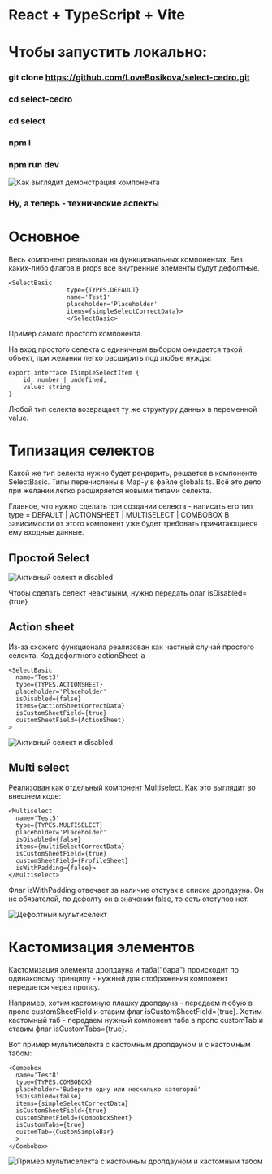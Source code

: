 # React + TypeScript + Vite
 

# Чтобы запустить локально: 

### git clone https://github.com/LoveBosikova/select-cedro.git

### cd select-cedro

### cd select

### npm i

### npm run dev 

<image src="./src/assets/pageView.png" alt="Как выглядит демонстрация компонента">

### Ну, а теперь - технические аспекты

# Основное 

Весь компонент реальзован на функциональных компонентах. 
Без каких-либо флагов в props все внутренние элементы будут дефолтные. 

```
<SelectBasic 
                type={TYPES.DEFAULT}
                name='Test1' 
                placeholder='Placeholder' 
                items={simpleSelectCorrectData}>
                </SelectBasic>
```
Пример самого простого компонента.

На вход простого селекта с единичным выбором ожидается такой объект, при желании легко расширить под любые нужды:

```
export interface ISimpleSelectItem {
    id: number | undefined,
    value: string
}
```

Любой тип селекта возвращает ту же структуру данных в переменной value.

# Типизация селектов

Какой же тип селекта нужно будет рендерить, решается в компоненте SelectBasic. Типы перечислены в Map-у в файле globals.ts. 
Всё это дело при желании легко расширяется новыми типами селекта.

Главное, что нужно сделать при создании селекта - написать его тип type = DEFAULT | ACTIONSHEET | MULTISELECT | COMBOBOX
В зависимости от этого компонент уже будет требовать причитающиеся ему входные данные.

## Простой Select 

<image src="./src/assets/select.png" alt="Активный селект и disabled">

Чтобы сделать селект неактиынм, нужно передать флаг isDisabled={true} 

## Action sheet 

Из-за схожего функционала реализован как частный случай простого селекта. 
Код дефолтного actionSheet-а

```
<SelectBasic 
  name='Test3' 
  type={TYPES.ACTIONSHEET}
  placeholder='Placeholder' 
  isDisabled={false} 
  items={actionSheetCorrectData}
  isCustomSheetField={true}
  customSheetField={ActionSheet}
>
```
<image src="./src/assets/actionsheet.png" alt="Активный селект и disabled">

## Multi select

Реализован как отдельный компонент Multiselect.
Как это выглядит во внешнем коде:

```
<Multiselect 
  name='Test5' 
  type={TYPES.MULTISELECT}
  placeholder='Placeholder' 
  isDisabled={false} 
  items={multiSelectCorrectData}
  isCustomSheetField={true}
  customSheetField={ProfileSheet}
  isWithPadding={false}>
</Multiselect>
```

Флаг isWithPadding отвечает за наличие отстуах в списке дропдауна. Он не обязателей, по дефолту он в значении false,
то есть отступов нет.

<image src="./src/assets/multiselect.png" alt="Дефолтный мультиселект">

# Кастомизация элементов 

Кастомизация элемента дропдауна и таба("бара") происходит по одинаковому принципу -
нужный для отображения компонент передается через пропсу.

Например, хотим кастомную плашку дропдауна - передаем любую в пропс customSheetField и ставим флаг isCustomSheetField={true}.
Хотим кастомный таб - передаем нужный компонент таба в пропс customTab и ставим флаг isCustomTabs={true}.

Вот пример мультиселекта с кастомным дропдауном и с кастомным табом:

```
<Combobox
  name='Test8' 
  type={TYPES.COMBOBOX}
  placeholder='Выберите одну или несколько категорий' 
  isDisabled={false} 
  items={simpleSelectCorrectData}
  isCustomSheetField={true}
  customSheetField={ComboboxSheet}
  isCustomTabs={true}
  customTab={CustomSimpleBar}
  >
</Combobox>
```

<image src="./src/assets/custom.png" alt="Пример мультиселекта с кастомным дропдауном и кастомным табом">

